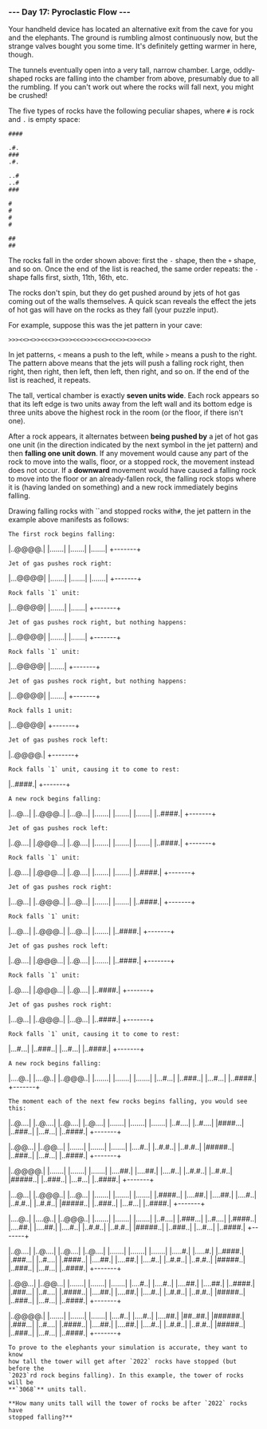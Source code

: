 ### --- Day 17: Pyroclastic Flow ---

Your handheld device has located an alternative exit from the cave for you
and the elephants. The ground is rumbling almost continuously now, but the
strange valves bought you some time. It's definitely getting warmer in
here, though.

The tunnels eventually open into a very tall, narrow chamber. Large, oddly-
shaped rocks are falling into the chamber from above, presumably due to all
the rumbling. If you can't work out where the rocks will fall next, you
might be crushed!

The five types of rocks have the following peculiar shapes, where `#` is rock
and `.` is empty space:

```
####

.#.
###
.#.

..#
..#
###

#
#
#
#

##
##
```

The rocks fall in the order shown above: first the `-` shape, then the `+`
shape, and so on. Once the end of the list is reached, the same order
repeats: the `-` shape falls first, sixth, 11th, 16th, etc.

The rocks don't spin, but they do get pushed around by jets of hot gas
coming out of the walls themselves. A quick scan reveals the effect the
jets of hot gas will have on the rocks as they fall (your puzzle input).

For example, suppose this was the jet pattern in your cave:

```
>>><<><>><<<>><>>><<<>>><<<><<<>><>><<>>
```

In jet patterns, `<` means a push to the left, while `>` means a push to the
right. The pattern above means that the jets will push a falling rock
right, then right, then right, then left, then left, then right, and so on.
If the end of the list is reached, it repeats.

The tall, vertical chamber is exactly **seven units wide**. Each rock appears
so that its left edge is two units away from the left wall and its bottom
edge is three units above the highest rock in the room (or the floor, if
there isn't one).

After a rock appears, it alternates between **being pushed by** a jet of hot
gas one unit (in the direction indicated by the next symbol in the jet
pattern) and then **falling one unit down**. If any movement would cause any
part of the rock to move into the walls, floor, or a stopped rock, the
movement instead does not occur. If a **downward** movement would have caused
a falling rock to move into the floor or an already-fallen rock, the
falling rock stops where it is (having landed on something) and a new rock
immediately begins falling.

Drawing falling rocks with ``and stopped rocks with`#`, the jet pattern in
the example above manifests as follows:

```
The first rock begins falling:
```

|..@@@@.|
|.......|
|.......|
|.......|
+-------+

```
Jet of gas pushes rock right:
```

|...@@@@|
|.......|
|.......|
|.......|
+-------+

```
Rock falls `1` unit:
```

|...@@@@|
|.......|
|.......|
+-------+

```
Jet of gas pushes rock right, but nothing happens:
```

|...@@@@|
|.......|
|.......|
+-------+

```
Rock falls `1` unit:
```

|...@@@@|
|.......|
+-------+

```
Jet of gas pushes rock right, but nothing happens:
```

|...@@@@|
|.......|
+-------+

```
Rock falls 1 unit:
```

|...@@@@|
+-------+

```
Jet of gas pushes rock left:
```

|..@@@@.|
+-------+

```
Rock falls `1` unit, causing it to come to rest:
```

|..####.|
+-------+

```
A new rock begins falling:
```

|...@...|
|..@@@..|
|...@...|
|.......|
|.......|
|.......|
|..####.|
+-------+

```
Jet of gas pushes rock left:
```

|..@....|
|.@@@...|
|..@....|
|.......|
|.......|
|.......|
|..####.|
+-------+

```
Rock falls `1` unit:
```

|..@....|
|.@@@...|
|..@....|
|.......|
|.......|
|..####.|
+-------+

```
Jet of gas pushes rock right:
```

|...@...|
|..@@@..|
|...@...|
|.......|
|.......|
|..####.|
+-------+

```
Rock falls `1` unit:
```

|...@...|
|..@@@..|
|...@...|
|.......|
|..####.|
+-------+

```
Jet of gas pushes rock left:
```

|..@....|
|.@@@...|
|..@....|
|.......|
|..####.|
+-------+

```
Rock falls `1` unit:
```

|..@....|
|.@@@...|
|..@....|
|..####.|
+-------+

```
Jet of gas pushes rock right:
```

|...@...|
|..@@@..|
|...@...|
|..####.|
+-------+

```
Rock falls `1` unit, causing it to come to rest:
```

|...#...|
|..###..|
|...#...|
|..####.|
+-------+

```
A new rock begins falling:
```

|....@..|
|....@..|
|..@@@..|
|.......|
|.......|
|.......|
|...#...|
|..###..|
|...#...|
|..####.|
+-------+

```
The moment each of the next few rocks begins falling, you would see this:
```

|..@....|
|..@....|
|..@....|
|..@....|
|.......|
|.......|
|.......|
|..#....|
|..#....|
|####...|
|..###..|
|...#...|
|..####.|
+-------+

|..@@...|
|..@@...|
|.......|
|.......|
|.......|
|....#..|
|..#.#..|
|..#.#..|
|#####..|
|..###..|
|...#...|
|..####.|
+-------+

|..@@@@.|
|.......|
|.......|
|.......|
|....##.|
|....##.|
|....#..|
|..#.#..|
|..#.#..|
|#####..|
|..###..|
|...#...|
|..####.|
+-------+

|...@...|
|..@@@..|
|...@...|
|.......|
|.......|
|.......|
|.####..|
|....##.|
|....##.|
|....#..|
|..#.#..|
|..#.#..|
|#####..|
|..###..|
|...#...|
|..####.|
+-------+

|....@..|
|....@..|
|..@@@..|
|.......|
|.......|
|.......|
|..#....|
|.###...|
|..#....|
|.####..|
|....##.|
|....##.|
|....#..|
|..#.#..|
|..#.#..|
|#####..|
|..###..|
|...#...|
|..####.|
+-------+

|..@....|
|..@....|
|..@....|
|..@....|
|.......|
|.......|
|.......|
|.....#.|
|.....#.|
|..####.|
|.###...|
|..#....|
|.####..|
|....##.|
|....##.|
|....#..|
|..#.#..|
|..#.#..|
|#####..|
|..###..|
|...#...|
|..####.|
+-------+

|..@@...|
|..@@...|
|.......|
|.......|
|.......|
|....#..|
|....#..|
|....##.|
|....##.|
|..####.|
|.###...|
|..#....|
|.####..|
|....##.|
|....##.|
|....#..|
|..#.#..|
|..#.#..|
|#####..|
|..###..|
|...#...|
|..####.|
+-------+

|..@@@@.|
|.......|
|.......|
|.......|
|....#..|
|....#..|
|....##.|
|##..##.|
|######.|
|.###...|
|..#....|
|.####..|
|....##.|
|....##.|
|....#..|
|..#.#..|
|..#.#..|
|#####..|
|..###..|
|...#...|
|..####.|
+-------+

```
To prove to the elephants your simulation is accurate, they want to know
how tall the tower will get after `2022` rocks have stopped (but before the
`2023`rd rock begins falling). In this example, the tower of rocks will be
**`3068`** units tall.

**How many units tall will the tower of rocks be after `2022` rocks have
stopped falling?**
```
